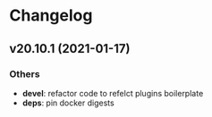 # Changelog

## v20.10.1 (2021-01-17)

### Others

- **devel**: refactor code to refelct plugins boilerplate
- **deps**: pin docker digests
